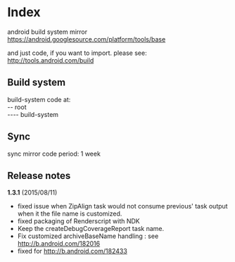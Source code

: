 # Index
android build system mirror https://android.googlesource.com/platform/tools/base  

and just code, if you want to import. please see: http://tools.android.com/build

## Build system
build-system code at:  
-- root  
---- build-system

## Sync
sync mirror code period: 1 week

## Release notes
__1.3.1__ (2015/08/11)  
* fixed issue when ZipAlign task would not consume previous' task output when it the file name is customized.
* fixed packaging of Renderscript with NDK
* Keep the createDebugCoverageReport task name.
* Fix customized archiveBaseName handling : see http://b.android.com/182016
* fixed for http://b.android.com/182433
